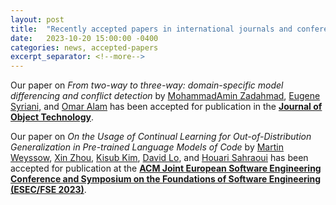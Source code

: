 ```yaml
---
layout: post
title:  "Recently accepted papers in international journals and conference proceedings"
date:   2023-10-20 15:00:00 -0400
categories: news, accepted-papers
excerpt_separator: <!--more-->
---
```



Our paper on *From two-way to three-way: domain-specific model differencing and conflict detection* by [MohammadAmin Zadahmad],  [Eugene Syriani], and [Omar Alam] has been accepted for publication in the [**Journal of Object Technology**](https://www.jot.fm/).

Our paper on *On the Usage of Continual Learning for Out-of-Distribution Generalization in Pre-trained Language Models of Code* by [Martin Weyssow], [Xin Zhou], [Kisub Kim], [David Lo], and [Houari Sahraoui] has been accepted for publication at the [**ACM Joint European Software Engineering Conference and Symposium on the Foundations of Software Engineering (ESEC/FSE 2023)**](https://2023.esec-fse.org/). 


[Eugene Syriani]: http://www-ens.iro.umontreal.ca/~syriani/
[Houari Sahraoui]: http://www.iro.umontreal.ca/~sahraouh/
[MohammadAmin Zadahmad]: http://zaheri.info/
[Omar Alam]: https://omaralam.org/
[Martin Weyssow]: https://martin-wey.github.io/
[Xin Zhou]: https://scholar.google.com/citations?user=eQxzKOUAAAAJ&hl=zh-CN
[Kisub Kim]: https://falconlk.github.io/react-gh-pages/ 
[David Lo]: http://www.mysmu.edu/faculty/davidlo/
